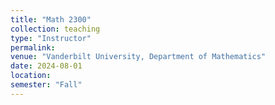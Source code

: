 ```yaml
---
title: "Math 2300"
collection: teaching
type: "Instructor"
permalink: 
venue: "Vanderbilt University, Department of Mathematics"
date: 2024-08-01
location:
semester: "Fall" 
---
```


